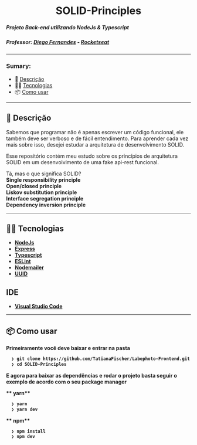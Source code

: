 <h1 align="center"> SOLID-Principles </h1>

##### Projeto Back-end utilizando NodeJs & Typescript
##### Professor: [Diego Fernandes](https://github.com/diego3g) - [Rocketseat](https://rocketseat.com.br/)

<hr/>

### Sumary:
- 🚀 [Descrição](#description)
- 👨‍💻 [Tecnologias](#technologies)
- 📦️ [Como usar](#clone)

<hr/>


## 🚀 Descrição <a id="description"><a/>
<p>Sabemos que programar não é apenas escrever um código funcional, ele também deve ser verboso e de fácil entendimento. Para aprender cada vez mais sobre isso, desejei estudar a arquitetura de desenvolvimento SOLID.<p/>
  
<p>Esse repositório contém meu estudo sobre os princípios de arquitetura SOLID em um desenvolvimento de uma fake api-rest funcional.<p/>
Tá, mas o que significa SOLID? <br/>
<strong>S<strong/>ingle responsibility principle <br/>
<strong>O<strong/>pen/closed principle <br/>
<strong>L<strong/>iskov substitution principle <br/>
<strong>I<strong/>nterface segregation principle <br/>
<strong>D<strong/>ependency inversion principle <br/>

---

## 👨‍💻 Tecnologias <a id="technologies"><a/>

- [NodeJs](https://github.com/nodejs)
- [Express](https://github.com/expressjs/express)
- [Typescript](https://github.com/microsoft/TypeScript)
- [ESLint](https://github.com/eslint/eslint)
- [Nodemailer](https://github.com/nodemailer/nodemailer)
- [UUID](https://github.com/uuidjs/uuid)


## IDE

- [Visual Studio Code](https://code.visualstudio.com/)

---

## 📦️ Como usar <a id="clone"><a/>

Primeiramente você deve baixar e entrar na pasta

```bash
  ❯ git clone https://github.com/TatianaFischer/Labephoto-Frontend.git
  ❯ cd SOLID-Principles
```

E agora para baixar as dependências e rodar o projeto basta seguir o exemplo de acordo com o seu package manager

** yarn**

```bash
  ❯ yarn
  ❯ yarn dev
```

** npm**

```bash
  ❯ npm install
  ❯ npm dev
```

